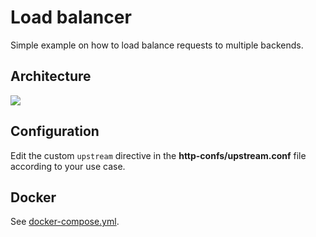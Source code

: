 # Load balancer

Simple example on how to load balance requests to multiple backends.

## Architecture

<img src="https://github.com/bunkerity/bunkerized-nginx/blob/master/examples/load-balancer/architecture.png?raw=true" />

## Configuration

Edit the custom `upstream` directive in the **http-confs/upstream.conf** file according to your use case.

## Docker

See [docker-compose.yml](https://github.com/bunkerity/bunkerized-nginx/blob/master/examples/load-balancer/docker-compose.yml).
